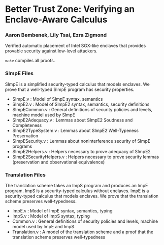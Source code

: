 # Better Trust Zone: Verifying an Enclave-Aware Calculus
### Aaron Bembenek, Lily Tsai, Ezra Zigmond

Verified automatic placement of Intel SGX-like enclaves that provides provable security against low-level attackers.

`make` compiles all proofs.

### SImpE Files
SImpE is a simplified security-typed calculus that models enclaves. We prove that a well-typed SImpE program has security properties.

- SImpE.v : Model of SImpE syntax, semantics
- SImpE2.v : Model of SImpE2 syntax, semantics, security definitions
- SImpECommon.v : General definitions of security policies and levels, machine model used by SImpE
- SImpE2Adequacy.v : Lemmas about SImpE2 Soudness and Completeness
- SImpE2TypeSystem.v : Lemmas about SImpE2 Well-Typeness Preservation
- SImpESecurity.v : Lemmas about noninterference security of SImpE programs
- SImpE2Helpers.v : Helpers necessary to prove adequacy of SImpE2 
- SImpE2SecurityHelpers.v : Helpers necessary to prove security lemmas (preservation and observational equivalence)

### Translation Files
The translation scheme takes an ImpS program and produces an ImpE program. ImpS is a security-typed calculus without enclaves. ImpE is a security-typed calculus that models enclaves. We prove that the translation scheme preserves well-typedness.

- ImpE.v : Model of ImpE syntax, semantics, typing
- ImpS.v : Model of ImpS syntax, typing
- Common.v : General definitions of security policies and levels, machine model used by ImpE and ImpS
- Translation.v : A model of the translation scheme and a proof that the translation scheme preserves well-typedness
